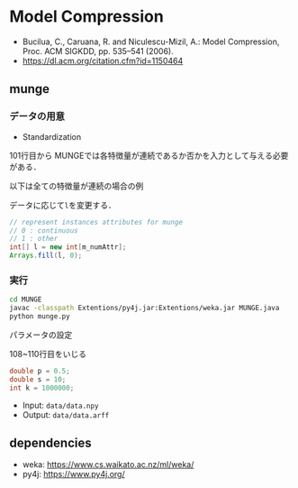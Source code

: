 # Model Compression

- Bucilua, C., Caruana, R. and Niculescu-Mizil, A.: Model Compression, Proc. ACM SIGKDD, pp. 535–541 (2006).
- https://dl.acm.org/citation.cfm?id=1150464


## munge

### データの用意

- Standardization

101行目から
MUNGEでは各特徴量が連続であるか否かを入力として与える必要がある．

以下は全ての特徴量が連続の場合の例

データに応じて`l`を変更する．

```java
// represent instances attributes for munge
// 0 : continuous
// 1 : other
int[] l = new int[m_numAttr];
Arrays.fill(l, 0);
```


### 実行

```sh
cd MUNGE
javac -classpath Extentions/py4j.jar:Extentions/weka.jar MUNGE.java
python munge.py
```

パラメータの設定

108~110行目をいじる

```java
double p = 0.5;
double s = 10;
int k = 1000000;
```

- Input:  `data/data.npy`
- Output: `data/data.arff`



## dependencies

- weka: https://www.cs.waikato.ac.nz/ml/weka/
- py4j: https://www.py4j.org/
